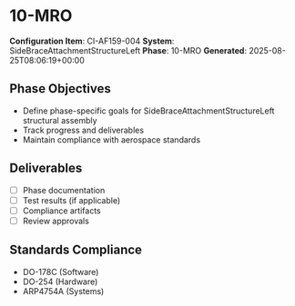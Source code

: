 # 10-MRO

**Configuration Item**: CI-AF159-004
**System**: SideBraceAttachmentStructureLeft
**Phase**: 10-MRO
**Generated**: 2025-08-25T08:06:19+00:00

## Phase Objectives
- Define phase-specific goals for SideBraceAttachmentStructureLeft structural assembly
- Track progress and deliverables
- Maintain compliance with aerospace standards

## Deliverables
- [ ] Phase documentation
- [ ] Test results (if applicable)
- [ ] Compliance artifacts
- [ ] Review approvals

## Standards Compliance
- DO-178C (Software)
- DO-254 (Hardware)
- ARP4754A (Systems)

